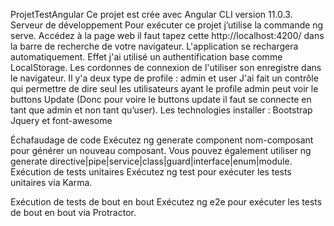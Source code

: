ProjetTestAngular
Ce projet  est crée avec Angular CLI version 11.0.3.
Serveur de développement
Pour exécuter ce projet j’utilise la commande ng serve.
Accédez à la page web il faut tapez cette http://localhost:4200/ dans la barre de recherche de votre 
navigateur. L'application se rechargera automatiquement.
Effet j'ai utilisé un authentification base comme LocalStorage. 
Les cordonnes de connexion de l'utiliser son enregistre dans le navigateur.
Il y'a deux type de profile : admin et user 
J'ai fait un contrôle qui permettre de dire seul les utilisateurs ayant le profile admin peut voir le 
buttons Update (Donc pour voire le buttons update il faut se connecte en tant que admin et non tant qu’user).
Les technologies installer :
Bootstrap
Jquery et font-awesome

Échafaudage de code
Exécutez ng generate component nom-composant pour générer un nouveau composant. Vous pouvez également utiliser ng generate directive|pipe|service|class|guard|interface|enum|module.
Exécution de tests unitaires
Exécutez ng test pour exécuter les tests unitaires via Karma.

Exécution de tests de bout en bout
Exécutez ng e2e pour exécuter les tests de bout en bout via Protractor.
